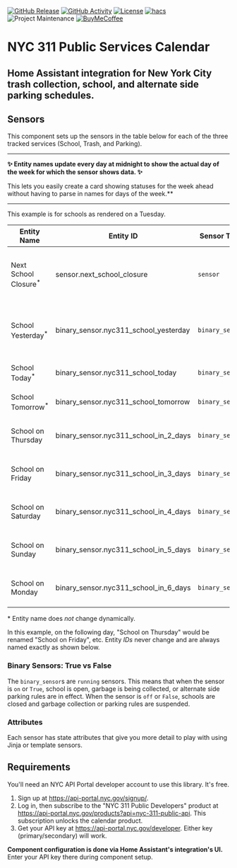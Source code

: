 [![GitHub Release][releases-shield]][releases]
[![GitHub Activity][commits-shield]][commits]
[![License][license-shield]](LICENSE)
[![hacs][hacsbadge]][hacs]
![Project Maintenance][maintenance-shield]
[![BuyMeCoffee][buymecoffeebadge]][buymecoffee]

# NYC 311 Public Services Calendar

## **Home Assistant integration for New York City trash collection, school, and alternate side parking schedules.**

## Sensors

This component sets up the sensors in the table below for each of the three tracked services (School, Trash, and Parking).

---

**✨ Entity names update every day at midnight to show the actual day of the week for which the sensor shows data. ✨**

This lets you easily create a card showing statuses for the week ahead without having to parse in names for days of the week.\*\*

---

This example is for schools as rendered on a Tuesday.

| Entity Name                      | Entity ID                             | Sensor Type     | Sensor Class | Description                                             |
| -------------------------------- | ------------------------------------- | --------------- | ------------ | ------------------------------------------------------- |
| Next School Closure<sup>\*</sup> | sensor.next_school_closure            | `sensor`        | `date`       | Next date on which school is closed. Excludes weekends. |
| School Yesterday<sup>\*</sup>    | binary_sensor.nyc311_school_yesterday | `binary_sensor` | `running`    | School status yesterday, just in case you missed it.    |
| School Today<sup>\*</sup>        | binary_sensor.nyc311_school_today     | `binary_sensor` | `running`    | School status today.                                    |
| School Tomorrow<sup>\*</sup>     | binary_sensor.nyc311_school_tomorrow  | `binary_sensor` | `running`    | School status tomorrow.                                 |
| School on Thursday               | binary_sensor.nyc311_school_in_2_days | `binary_sensor` | `running`    | School status 2 days from now.                          |
| School on Friday                 | binary_sensor.nyc311_school_in_3_days | `binary_sensor` | `running`    | School status 3 days from now.                          |
| School on Saturday               | binary_sensor.nyc311_school_in_4_days | `binary_sensor` | `running`    | School status 4 days from now.                          |
| School on Sunday                 | binary_sensor.nyc311_school_in_5_days | `binary_sensor` | `running`    | School status 5 days from now.                          |
| School on Monday                 | binary_sensor.nyc311_school_in_6_days | `binary_sensor` | `running`    | School status 6 days from now.                          |

\* Entity name does _not_ change dynamically.

In this example, on the following day, "School on Thursday" would be renamed "School on Friday", etc. Entity _IDs_ never change and are always named exactly as shown below.

### Binary Sensors: True vs False

The `binary_sensor`s are `running` sensors. This means that when the sensor is `on` or `True`, school is open, garbage is being collected, or alternate side parking rules are in effect. When the sensor is `off` or `False`, schools are closed and garbage collection or parking rules are suspended.

### Attributes

Each sensor has state attributes that give you more detail to play with using Jinja or template sensors.

## Requirements

You'll need an NYC API Portal developer account to use this library. It's free.

1. Sign up at https://api-portal.nyc.gov/signup/.
2. Log in, then subscribe to the "NYC 311 Public Developers" product at https://api-portal.nyc.gov/products?api=nyc-311-public-api. This subscription unlocks the calendar product.
3. Get your API key at https://api-portal.nyc.gov/developer. Either key (primary/secondary) will work.

**Component configuration is done via Home Assistant's integration's UI.** Enter your API key there during component setup.

[buymecoffee]: https://www.buymeacoffee.com/elahd
[buymecoffeebadge]: https://img.shields.io/badge/buy%20me%20a%20coffee-donate-yellow.svg?style=for-the-badge
[hacs]: https://github.com/custom-components/hacs
[hacsbadge]: https://img.shields.io/badge/HACS-Custom-orange.svg?style=for-the-badge
[license-shield]: https://img.shields.io/github/license/elahd/ha-nyc311.svg?style=for-the-badge
[maintenance-shield]: https://img.shields.io/badge/Maintainer-Elahd%20Bar--Shai%20%40elahd-blue.svg?style=for-the-badge
[releases-shield]: https://img.shields.io/github/release/elahd/ha-311.svg?style=for-the-badge
[releases]: https://github.com/elahd/ha-311/releases
[commits-shield]: https://img.shields.io/github/commit-activity/y/elahd/ha-nyc311.svg?style=for-the-badge
[commits]: https://github.com/elahd/ha-nyc311/commits/master
